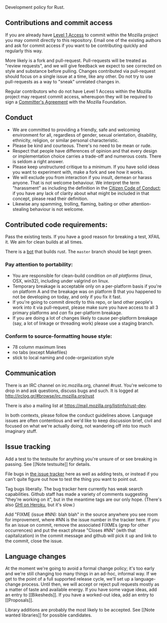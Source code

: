 Development policy for Rust.

## Contributions and commit access

If you are already have <a href="http://www.mozilla.org/hacking/commit-access-policy/">Level 1 Access</a> to commit within the Mozilla project you may commit directly to this repository. Email one of the existing authors and ask for commit access if you want to be contributing quickly and regularly this way.

More likely is a fork and pull-request. Pull-requests will be treated as "review requests", and we will give feedback we expect to see corrected on style and substance before pulling. Changes contributed via pull-request should focus on a single issue at a time, like any other. Do not try to use pull-requests as a way to "sneak" unrelated changes in.

Regular contributors who do not have Level 1 Access within the Mozilla project may request commit access, whereupon they will be required to sign a <a href="http://www.mozilla.org/hacking/notification/">Committer's Agreement</a> with the Mozilla Foundation.

## Conduct

* We are committed to providing a friendly, safe and welcoming environment for all, regardless of gender, sexual orientation, disability, ethnicity, religion, or similar personal characteristic.
* Please be kind and courteous. There's no need to be mean or rude.
* Respect that people have differences of opinion and that every design or implementation choice carries a trade-off and numerous costs. There is seldom a right answer.
* Please keep unstructured critique to a minimum. If you have solid ideas you want to experiment with, make a fork and see how it works.
* We will exclude you from interaction if you insult, demean or harass anyone. That is not welcome behaviour. We interpret the term "harassment" as including the definition in the <a href="http://citizencodeofconduct.org/">Citizen Code of Conduct</a>; if you have any lack of clarity about what might be included in that concept, please read their definition.
* Likewise any spamming, trolling, flaming, baiting or other attention-stealing behaviour is not welcome.

## Contributed code requirements:

Pass the existing tests. If you have a good reason for breaking a test, XFAIL it. We aim for clean builds at all times.

There is a [bot](http://bot.rust-lang.org) that builds rust. The `master` branch should be kept green.

### Pay attention to portability:
* You are responsible for clean-build condition _on all platforms_ (linux, OSX, win32), including under valgrind on linux. 
* Temporary breakage is acceptable only on a per-platform basis if you're on platform A and the breakage was on platform B that you happened to not be developing on today, and only if you fix it fast.
* If you're going to commit directly to this repo, or land other people's work into it via pull-request, please make sure you have access to all 3 primary platforms and _can_ fix per-platform breakage.
* If you are doing a lot of changes likely to cause per-platform breakage (say, a lot of linkage or threading work) please use a staging branch.

### Conform to source-formatting house style:
* 78 column maximum lines
* no tabs (except Makefiles)
* stick to local naming and code-organization style

## Communication

There is an IRC channel on irc.mozilla.org, channel #rust. You're welcome to drop in and ask questions, discuss bugs and such. It is logged at <a href="http://irclog.gr/#browse/irc.mozilla.org/rust">http://irclog.gr/#browse/irc.mozilla.org/rust</a>

There is also a mailing list at <a href="https://mail.mozilla.org/listinfo/rust-dev">https://mail.mozilla.org/listinfo/rust-dev</a>.

In both contexts, please follow the conduct guidelines above. Language issues are often contentious and we'd like to keep discussion brief, civil and focused on what we're actually doing, not wandering off into too much imaginary stuff.

## Issue tracking

Add a test to the testsuite for anything you're unsure of or see breaking in passing. See [[Note testsuite]] for details.

File bugs in <a href="https://github.com/graydon/rust/issues">the issue tracker</a> here as well as adding tests, or instead if you can't quite figure out how to test the thing you want to point out.

Tag bugs liberally. The bug tracker here currently has weak search capabilities. Github staff has made a variety of comments suggesting "they're working on it", but in the meantime tags are our only hope. (There's also <a href="http://githubissues.heroku.com/#graydon/rust">GHI on Heroku</a>, but it's slow.)

Add "FIXME (issue #NN): blah blah" in the source anywhere you see room for improvement, where #NN is the issue number in the tracker here. If you fix an issue on commit, remove the associated FIXMEs (grep for other occurrences) and put the exact phrase "Closes #NN" (with that capitalization) in the commit message and github will pick it up and link to the commit, close the issue.

## Language changes

At the moment we're going to avoid a formal change policy; it's too early and we're still changing too many things in an ad-hoc, informal way. If we get to the point of a full supported release cycle, we'll set up a language-change process. Until then, we will accept or reject pull requests mostly as a matter of taste and available energy. If you have some vague ideas, add an entry to [[Bikesheds]]. If you have a worked-out idea, add an entry to [[Proposals]].

Library additions are probably the most likely to be accepted. See [[Note wanted libraries]] for possible candidates.